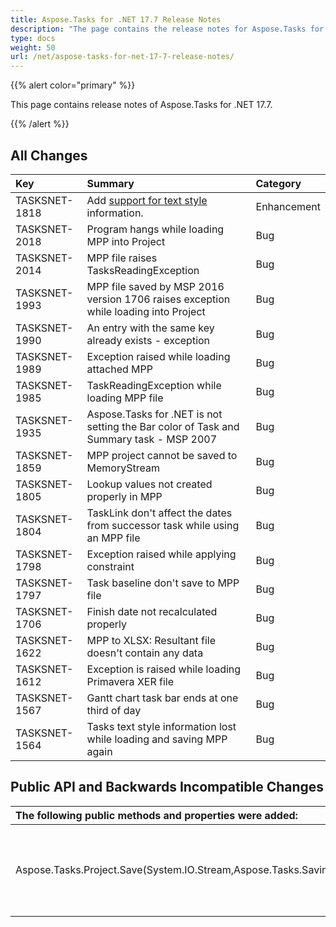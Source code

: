 ```yaml
---
title: Aspose.Tasks for .NET 17.7 Release Notes
description: "The page contains the release notes for Aspose.Tasks for .NET 17.7."
type: docs
weight: 50
url: /net/aspose-tasks-for-net-17-7-release-notes/
---
```


{{% alert color="primary" %}}

This page contains release notes of Aspose.Tasks for .NET 17.7.

{{% /alert %}}

## **All Changes**

|**Key**|**Summary**|**Category**|
| :- | :- | :- |
|TASKSNET-1818|Add [support for text style](/tasks/net/working-with-project-views/#workingwithprojectviews-supportfortextstyling) information.|Enhancement|
|TASKSNET-2018|Program hangs while loading MPP into Project|Bug|
|TASKSNET-2014|MPP file raises TasksReadingException|Bug|
|TASKSNET-1993|MPP file saved by MSP 2016 version 1706 raises exception while loading into Project|Bug|
|TASKSNET-1990|An entry with the same key already exists - exception|Bug|
|TASKSNET-1989|Exception raised while loading attached MPP|Bug|
|TASKSNET-1985|TaskReadingException while loading MPP file|Bug|
|TASKSNET-1935|Aspose.Tasks for .NET is not setting the Bar color of Task and Summary task - MSP 2007|Bug|
|TASKSNET-1859|MPP project cannot be saved to MemoryStream|Bug|
|TASKSNET-1805|Lookup values not created properly in MPP|Bug|
|TASKSNET-1804|TaskLink don't affect the dates from successor task while using an MPP file|Bug|
|TASKSNET-1798|Exception raised while applying constraint|Bug|
|TASKSNET-1797|Task baseline don't save to MPP file|Bug|
|TASKSNET-1706|Finish date not recalculated properly|Bug|
|TASKSNET-1622|MPP to XLSX: Resultant file doesn't contain any data|Bug|
|TASKSNET-1612|Exception is raised while loading Primavera XER file|Bug|
|TASKSNET-1567|Gantt chart task bar ends at one third of day|Bug|
|TASKSNET-1564|Tasks text style information lost while loading and saving MPP again|Bug|
## **Public API and Backwards Incompatible Changes**

|**The following public methods and properties were added:**|**Description**|
| :- | :- |
|Aspose.Tasks.Project.Save(System.IO.Stream,Aspose.Tasks.Saving.MPPSaveOptions)|Saves the project to a stream using the specified save options.|

